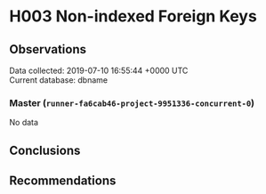 # H003 Non-indexed Foreign Keys #

## Observations ##
Data collected: 2019-07-10 16:55:44 +0000 UTC  
Current database: dbname  

### Master (`runner-fa6cab46-project-9951336-concurrent-0`) ###


No data


## Conclusions ##


## Recommendations ##

